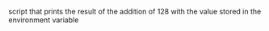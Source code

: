 script that prints the result of the addition of 128 with the value stored in the environment variable
